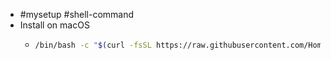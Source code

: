 - #mysetup #shell-command
- Install on macOS
	- ```bash
	  /bin/bash -c "$(curl -fsSL https://raw.githubusercontent.com/Homebrew/install/HEAD/install.sh)"
	  ```